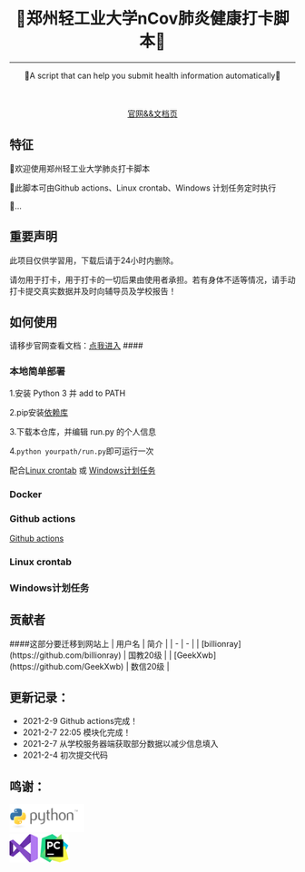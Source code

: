 <!-- div align=center><img style="width: 60%;" src="./images/title.png"></div>-->
<h1 align="center">🎉郑州轻工业大学nCov肺炎健康打卡脚本🎉</h1>
<hr />
<p align="center">🍺A script that can help you submit health information automatically🍺</p>
<div align="center">
<img src="https://img.shields.io/badge/Python-3.7-brightgreen" alt="">
<img src="https://img.shields.io/badge/Chrome-v88-green" alt="">
<a target="_blank" href="https://daka.xwwwb.com"><img src="https://img.shields.io/badge/Docs-latest-blueviolet" alt=""></a>
</div>
<br />
<div align="center"><a target="_blank" href="https://daka.xwwwb.com">官网&&文档页</a></div>
<h2>特征</h2>
<p>👏欢迎使用郑州轻工业大学肺炎打卡脚本</p>
<p>🎨此脚本可由Github actions、Linux crontab、Windows 计划任务定时执行</p>
<p>🍔...</p>

<h2>重要声明</h2>
此项目仅供学習用，下载后请于24小时内删除。

请勿用于打卡，用于打卡的一切后果由使用者承担。若有身体不适等情况，请手动打卡提交真实数据并及时向辅导员及学校报告！
<h2>如何使用</h2>
请移步官网查看文档：<a target="_blank" href="https://daka.xwwwb.com">点我进入</a>
####
<h3>本地简单部署</h3>

1.安装 Python 3 并 add to PATH

2.pip安装[依赖库](https://github.com/billionray/ZZULI-healthreport/network/dependencies)

3.下载本仓库，并编辑 run.py 的个人信息

4.`python yourpath/run.py`即可运行一次

配合[Linux crontab](https://github.com/billionray/ZZULI-healthreport "Linux crontab") 或 [Windows计划任务](https://github.com/billionray/ZZULI-healthreport "Windows计划任务")
<h3>Docker</h3>
<h3>Github actions</h3>

[Github actions](https://github.com/billionray/ZZULI-healthreport-actions)
<h3>Linux crontab</h3>
<h3>Windows计划任务</h3>
<h2>贡献者</h2>
####这部分要迁移到网站上
| 用户名  | 简介 |
| - | - |
| [billionray](https://github.com/billionray) | 国教20级 |
| [GeekXwb](https://github.com/GeekXwb) | 数信20级  |

<h2>更新记录：</h2>
<ul>
<li>2021-2-9 Github actions完成！</li>
<li>2021-2-7 22:05 模块化完成！</li>
<li>2021-2-7 从学校服务器端获取部分数据以减少信息填入</li>
<li>2021-2-4 初次提交代码</li>
</ul>
<h2>鸣谢：</h2>
<a href="https://www.python.org/"><img src="./images/python.png" alt="" height="50px"></a><br />
<a href="https://visualstudio.microsoft.com/zh-hans/vs/"><img src="./images/vs.png" alt="" height="50px"></a>
<a href="https://www.jetbrains.com/zh-cn/pycharm/"><img src="./images/icon-pycharm.png" alt="" height="50px"></a><br />
